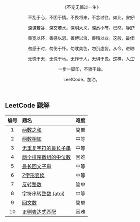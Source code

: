 
<p align = "center">
《不宠无惊过一生》
</p>
<p align = "center">
不乱于心，不困于情。不畏将来，不念过往。如此，安好!
</p>
<p align = "center">
深谋若谷，深交若水。深明大义，深悉小节。已然，静舒!
</p>
<p align = "center">
善宽以怀，善感以恩。善博以浪，善精以业。这般，最佳!
</p>
<p align = "center">
勿感于时，勿伤于怀。勿耽美色，勿沉虚妄。从今，进取!
</p>
<p align = "center">
无愧于天，无愧于地。无怍于人，无惧于鬼。这样，人生!
</p>
<p align = "center">
一步一脚印，不骄不躁。
</p>
<p align = "center">
LeetCode，加油。
</p>

<br>

## LeetCode 题解

|编号|题名|难度|
|:----:|:----|:----:|
| 1 | [两数之和](https://github.com/passin95/LearningNotes/blob/master/leetcode/两数之和.md) | 简单 |
| 2 | [两数相加](https://github.com/passin95/LearningNotes/blob/master/leetcode/两数之和.md) | 中等 |
| 3 | [无重复字符的最长子串](https://github.com/passin95/LearningNotes/blob/master/leetcode/无重复字符的最长子串.md) | 中等 |
| 4 | [两个排序数组的中位数](https://github.com/passin95/LearningNotes/blob/master/leetcode/两个排序数组的中位数.md) | 困难 |
| 5 | [最长回文子串](https://github.com/passin95/LearningNotes/blob/master/leetcode/最长回文子串.md) | 中等 |
| 6 | [Z字形变换](https://github.com/passin95/LearningNotes/blob/master/leetcode/Z字形变换.md) | 中等 |
| 7 | [反转整数](https://github.com/passin95/LearningNotes/blob/master/leetcode/反转整数.md) | 简单 |
| 8 | [字符串转整数 (atoi)](https://github.com/passin95/LearningNotes/blob/master/leetcode/字符串转整数.md) | 中等 |
| 9 | [回文数](https://github.com/passin95/LearningNotes/blob/master/leetcode/回文数.md) | 简单 |
| 10 | [正则表达式匹配](https://github.com/passin95/LearningNotes/blob/master/leetcode/正则表达式匹配.md) | 困难 |
